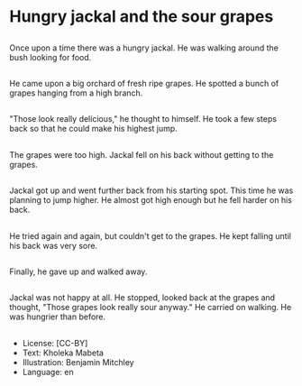 # Hungry jackal and the sour grapes

##
Once upon a time there was a
hungry jackal. He was walking
around the bush looking for
food.

##
He came upon a big orchard of
fresh ripe grapes. He spotted a
bunch of grapes hanging from a
high branch.

##
"Those look really delicious," he
thought to himself. He took a
few steps back so that he could
make his highest jump.

##
The grapes were too high.
Jackal fell on his back without
getting to the grapes.

##
Jackal got up and went further
back from his starting spot. This
time he was planning to jump
higher. He almost got high
enough but he fell harder on his
back.

##
He tried again and again, but
couldn't get to the grapes. He
kept falling until his back was
very sore.

##
Finally, he gave up and walked
away.

##
Jackal was not happy at all. He
stopped, looked back at the
grapes and thought, "Those
grapes look really sour anyway."
He carried on walking. He was
hungrier than before.

##
* License: [CC-BY]
* Text: Kholeka Mabeta
* Illustration: Benjamin Mitchley
* Language: en
